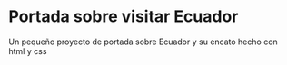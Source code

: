 # Portada sobre visitar Ecuador
Un pequeño proyecto de portada sobre Ecuador y su encato hecho con html y css
